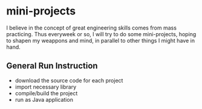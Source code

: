 # mini-projects

I believe in the concept of great engineering skills comes from mass practicing. Thus everyweek or so, I will try to do some mini-projects, hoping to shapen my weappons and mind, in parallel to other things I might have in hand.

## General Run Instruction

- download the source code for each project
- import necessary library
- compile/build the project
- run as Java application
